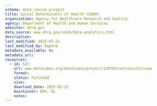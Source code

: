 ```yaml
---
schema: data_rescue_project 
title: Social Determinants of Health (SDOH)
organization: Agency for Healthcare Research and Quality
agency: Department of Health and Human Services
websites: ahrq.gov
data_source: www.ahrq.gov/sdoh/data-analytics.html
description: 
last_modified: 2025-03-21
last_modified_by: Daphna
metadata_available: No
metadata_url: 
resources:
  - id: 527
    url: www.datalumos.org/datalumos/project/220762/version/V1/view
    format: 
    status: Finished
    size: 
    download_date: 2025-02-22
    maintainer: DRP, DL
    notes: 
---
```

